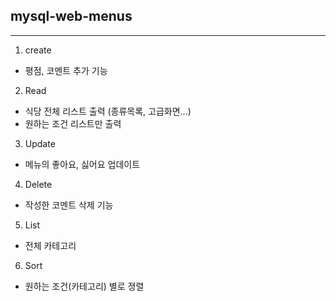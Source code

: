 ## mysql-web-menus
----------------------------

1. create
  + 평점, 코멘트 추가 기능

2. Read
  + 식당 전체 리스트 출력 (종류목록, 고급화면...)
  + 원하는 조건 리스트만 출력

3. Update
  + 메뉴의 좋아요, 싫어요 업데이트

4. Delete
  + 작성한 코멘트 삭제 기능

5. List
  + 전체 카테고리 

6. Sort
  + 원하는 조건(카테고리) 별로 졍렬


